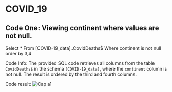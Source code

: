 # COVID_19

## Code One: Viewing continent where values are not null.
Select *
From [COVID-19_data]..CovidDeaths$
Where continent is not null 
order by 3,4 

Code Info: The provided SQL code retrieves all columns from the table `CovidDeaths$` in the schema `[COVID-19_data]`, where the `continent` column is not null. The result is ordered by the third and fourth columns.

Code result:
![Cap a1](https://github.com/jona00001/Covid-19_Project/assets/108422584/bd293ac1-80d3-425c-a032-205f90cb3325)







